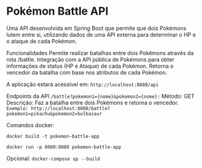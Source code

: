 <h1>Pokémon Battle API</h1>


Uma API desenvolvida em Spring Boot que permite que dois Pokémons lutem entre si, utilizando dados de uma API externa para determinar o HP e o ataque de cada Pokémon.

Funcionalidades
Permite realizar batalhas entre dois Pokémons através da rota /battle.
Integração com a API pública de Pokémons para obter informações de status (HP e Ataque) de cada Pokémon.
Retorna o vencedor da batalha com base nos atributos de cada Pokémon.

A aplicação estará acessível em:
```http://localhost:8080/api```

Endpoints da API
```/battle?pokemon1={nome}&pokemon2={nome}:```
Método: GET
Descrição: Faz a batalha entre dois Pokémons e retorna o vencedor.
```Exemplo: http://localhost:8080/battle?pokemon1=pikachu&pokemon2=bulbasaur```

Comandos docker:

```docker build -t pokemon-battle-app```

```docker run -p 8080:8080 pokemon-battle-app```

Opcional: 
```docker-compose up --build```

